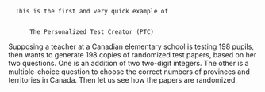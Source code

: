       This is the first and very quick example of


          The Personalized Test Creator (PTC)


Supposing a teacher at a Canadian elementary school is testing 198 pupils, then wants to generate 198 copies of randomized test papers, based on her two questions. 
One is an addition of two two-digit integers. The other is a multiple-choice question to choose the correct numbers of provinces and territories in Canada. Then let us see how the papers are randomized. 


